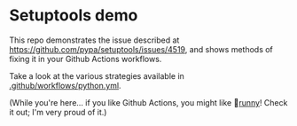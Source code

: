 # Setuptools demo

This repo demonstrates the issue described at https://github.com/pypa/setuptools/issues/4519, and shows methods of fixing it in your Github Actions workflows.

Take a look at the various strategies available in [.github/workflows/python.yml](.github/workflows/python.yml).

(While you're here... if you like Github Actions, you might like 🍯[runny](https://github.com/simonwhitaker/runny)! Check it out; I'm very proud of it.)
